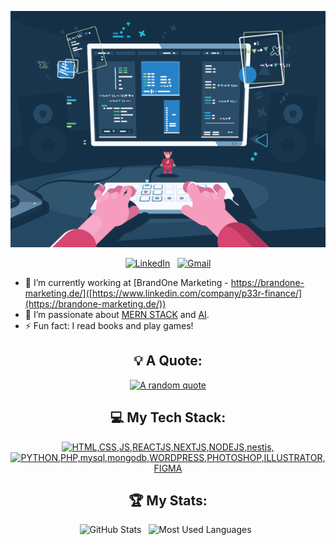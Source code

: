 <div align="center">

[![Hello World, I'm Pllumi!](assets/programmer-typing.gif)](https://github.com/pllumrashica)


[![LinkedIn](https://skillicons.dev/icons?i=linkedin)](https://www.linkedin.com/in/pllumrashica/) &nbsp;
[![Gmail](https://skillicons.dev/icons?i=gmail)](mailto:pellumbrashica1@Gmail.com?subject=Hello%20Pllumi,%20From%20Github)

</div>

- 🔭 I’m currently working at [BrandOne Marketing - https://brandone-marketing.de/]([https://www.linkedin.com/company/p33r-finance/](https://brandone-marketing.de/))
- 🌱 I’m passionate about [MERN STACK]([https://aws.amazon.com/serverless/](https://www.mongodb.com/mern-stack)) and [AI]([https://ethereum.org/en/web3/](https://en.wikipedia.org/wiki/Artificial_intelligence)).
- ⚡ Fun fact: I read books and play games!

<div align="center">

## 💡 A Quote:

[![A random quote](https://quotes-github-readme.vercel.app/api?type=horizontal&theme=dark)](https://github.com/piyushsuthar/github-readme-quotes)

## 💻 My Tech Stack:

[![HTML,CSS,JS,REACTJS,NEXTJS,NODEJS,nestjs,](https://skillicons.dev/icons?i=html,css,js,nodejs,react,py,php,wordpress,ps,ai,kali)](https://skillicons.dev)
[![PYTHON,PHP,mysql,mongodb,WORDPRESS,PHOTOSHOP,ILLUSTRATOR,FIGMA](https://skillicons.dev/icons?i=html,css,js,nodejs,react,py,php,wordpress,ps,ai,kali)](https://skillicons.dev)

## 🏆 My Stats:

<p>
    <img height=175 alt="GitHub Stats" src="https://github-readme-stats.vercel.app/api?username=pllumrashica&show_icons=true&count_private=true&theme=dark" />&nbsp;&nbsp;
    <img height=175 alt="Most Used Languages" src="https://github-readme-stats.vercel.app/api/top-langs/?username=pllumrashica&layout=compact&theme=dark" />&nbsp;&nbsp;
</p>


</div>
